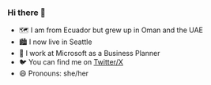 ### Hi there 👋

- 🗺 I am from Ecuador but grew up in Oman and the UAE 
- 🏙 I now live in Seattle
- 💼 I work at Microsoft as a Business Planner
- 🐦 You can find me on [Twitter/X](https://www.twitter.com/vickyfloresn)
- 😄 Pronouns: she/her

